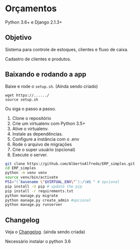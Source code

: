 # Orçamentos

Python 3.6+ e Django 2.1.3+

## Objetivo

Sistema para controle de estoques, clientes e fluxo de caixa.


Cadastro de clientes e produtos.


## Baixando e rodando a app

Baixe e rode o `setup.sh`. (Ainda sendo criado)

```
wget https://....../
source setup.sh
```

Ou siga o passo a passo.

1. Clone o repositório
2. Crie um virtualenv com Python 3.5+
3. Ative o virtualenv.
4. Instale as dependências.
5. Configure a instância com o .env
6. Rode o arquivo de migrações
7. Crie o super usuário (opcional)
8. Execute o server.

```bash
git clone https://github.com/AlbertoAlfredo/ERP_simples.git
cd ERP_simples
python -m venv venv
source venv/bin/activate
PS1="(`basename \"$VIRTUAL_ENV\"`):/\W$ " # opcional
pip install -U pip # update the pip
pip install -r requirements.txt
python manage.py migrate
python manage.py create_admin #opcional
python manage.py runserver
```


## Changelog

Veja o [Changelog](CHANGELOG.md). (ainda sendo criada)


Necessário instalar o python 3.6